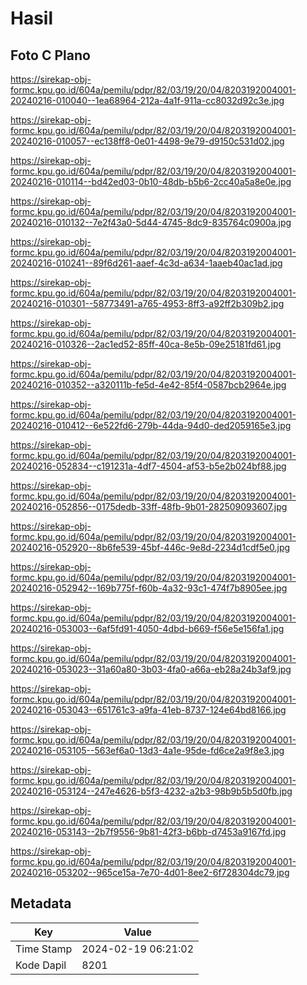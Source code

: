 # Hasil

## Foto C Plano

https://sirekap-obj-formc.kpu.go.id/604a/pemilu/pdpr/82/03/19/20/04/8203192004001-20240216-010040--1ea68964-212a-4a1f-911a-cc8032d92c3e.jpg

https://sirekap-obj-formc.kpu.go.id/604a/pemilu/pdpr/82/03/19/20/04/8203192004001-20240216-010057--ec138ff8-0e01-4498-9e79-d9150c531d02.jpg

https://sirekap-obj-formc.kpu.go.id/604a/pemilu/pdpr/82/03/19/20/04/8203192004001-20240216-010114--bd42ed03-0b10-48db-b5b6-2cc40a5a8e0e.jpg

https://sirekap-obj-formc.kpu.go.id/604a/pemilu/pdpr/82/03/19/20/04/8203192004001-20240216-010132--7e2f43a0-5d44-4745-8dc9-835764c0900a.jpg

https://sirekap-obj-formc.kpu.go.id/604a/pemilu/pdpr/82/03/19/20/04/8203192004001-20240216-010241--89f6d261-aaef-4c3d-a634-1aaeb40ac1ad.jpg

https://sirekap-obj-formc.kpu.go.id/604a/pemilu/pdpr/82/03/19/20/04/8203192004001-20240216-010301--58773491-a765-4953-8ff3-a92ff2b309b2.jpg

https://sirekap-obj-formc.kpu.go.id/604a/pemilu/pdpr/82/03/19/20/04/8203192004001-20240216-010326--2ac1ed52-85ff-40ca-8e5b-09e25181fd61.jpg

https://sirekap-obj-formc.kpu.go.id/604a/pemilu/pdpr/82/03/19/20/04/8203192004001-20240216-010352--a320111b-fe5d-4e42-85f4-0587bcb2964e.jpg

https://sirekap-obj-formc.kpu.go.id/604a/pemilu/pdpr/82/03/19/20/04/8203192004001-20240216-010412--6e522fd6-279b-44da-94d0-ded2059165e3.jpg

https://sirekap-obj-formc.kpu.go.id/604a/pemilu/pdpr/82/03/19/20/04/8203192004001-20240216-052834--c191231a-4df7-4504-af53-b5e2b024bf88.jpg

https://sirekap-obj-formc.kpu.go.id/604a/pemilu/pdpr/82/03/19/20/04/8203192004001-20240216-052856--0175dedb-33ff-48fb-9b01-282509093607.jpg

https://sirekap-obj-formc.kpu.go.id/604a/pemilu/pdpr/82/03/19/20/04/8203192004001-20240216-052920--8b6fe539-45bf-446c-9e8d-2234d1cdf5e0.jpg

https://sirekap-obj-formc.kpu.go.id/604a/pemilu/pdpr/82/03/19/20/04/8203192004001-20240216-052942--169b775f-f60b-4a32-93c1-474f7b8905ee.jpg

https://sirekap-obj-formc.kpu.go.id/604a/pemilu/pdpr/82/03/19/20/04/8203192004001-20240216-053003--6af5fd91-4050-4dbd-b669-f56e5e156fa1.jpg

https://sirekap-obj-formc.kpu.go.id/604a/pemilu/pdpr/82/03/19/20/04/8203192004001-20240216-053023--31a60a80-3b03-4fa0-a66a-eb28a24b3af9.jpg

https://sirekap-obj-formc.kpu.go.id/604a/pemilu/pdpr/82/03/19/20/04/8203192004001-20240216-053043--651761c3-a9fa-41eb-8737-124e64bd8166.jpg

https://sirekap-obj-formc.kpu.go.id/604a/pemilu/pdpr/82/03/19/20/04/8203192004001-20240216-053105--563ef6a0-13d3-4a1e-95de-fd6ce2a9f8e3.jpg

https://sirekap-obj-formc.kpu.go.id/604a/pemilu/pdpr/82/03/19/20/04/8203192004001-20240216-053124--247e4626-b5f3-4232-a2b3-98b9b5b5d0fb.jpg

https://sirekap-obj-formc.kpu.go.id/604a/pemilu/pdpr/82/03/19/20/04/8203192004001-20240216-053143--2b7f9556-9b81-42f3-b6bb-d7453a9167fd.jpg

https://sirekap-obj-formc.kpu.go.id/604a/pemilu/pdpr/82/03/19/20/04/8203192004001-20240216-053202--965ce15a-7e70-4d01-8ee2-6f728304dc79.jpg


## Metadata

| Key        | Value               |
| ---------- | ------------------- |
| Time Stamp | 2024-02-19 06:21:02 |
| Kode Dapil | 8201                |



